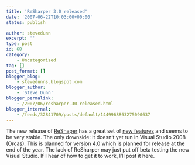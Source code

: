 ```yaml
---
title: 'ReSharper 3.0 released'
date: '2007-06-22T10:03:00+00:00'
status: publish

author: stevedunn
excerpt: ''
type: post
id: 68
category:
    - Uncategorised
tag: []
post_format: []
blogger_blog:
    - stevedunns.blogspot.com
blogger_author:
    - 'Steve Dunn'
blogger_permalink:
    - /2007/06/resharper-30-released.html
blogger_internal:
    - /feeds/32841709/posts/default/1449968863275090637
---
```

The new release of [ReShaper](http://www.jetbrains.com/resharper/) has a great set of [new features](http://www.jetbrains.com/resharper/features/newfeatures.html) and seems to be very stable. The only downside: it doesn’t yet run in Visual Studio 2008 (Orcas). This is planned for version 4.0 which is planned for release at the end of the year. The lack of ReSharper may just put off beta testing the new Visual Studio. If I hear of how to get it to work, I’ll post it here.